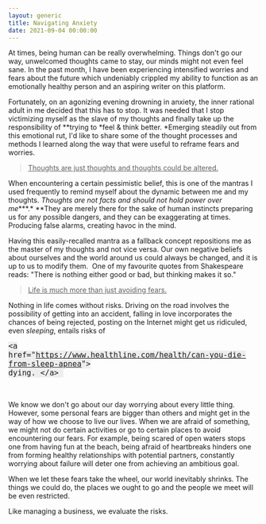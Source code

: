 ```yaml
---
layout: generic
title: Navigating Anxiety
date: 2021-09-04 00:00:00
---
```

At times, being human can be really overwhelming. Things don't go our way, unwelcomed thoughts came to stay, our minds might not even feel sane. In the past month, I have been experiencing intensified worries and fears about the future which undeniably crippled my ability to function as an emotionally healthy person and an aspiring writer on this platform.&nbsp;

Fortunately, on an agonizing evening drowning in anxiety, the inner rational adult in me decided that this has to stop. It was needed that I stop victimizing myself as the slave of my thoughts and finally take up the responsibility of&nbsp;*​​​​​​*trying to&nbsp;*feel & think better.&nbsp;*Emerging steadily out from this emotional rut, I'd like to share some of the thought processes and methods I learned along the way that were useful to reframe fears and worries.&nbsp;

> <u>Thoughts are just thoughts and thoughts could be altered.</u>

When encountering a certain pessimistic belief, this is one of the mantras I used frequently to remind myself about the dynamic between me and my thoughts.&nbsp;*Thoughts are not facts and should not hold power over me****.*&nbsp;**They are merely there for the sake of human instincts preparing us for any possible dangers, and they can be exaggerating at times. Producing false alarms, creating havoc in the mind.&nbsp;

Having this easily-recalled mantra as a fallback concept repositions me as the master of my thoughts and not vice versa. Our own negative beliefs about ourselves and the world around us could always be changed, and it is up to us to modify them.&nbsp; One of my favourite quotes from Shakespeare reads: "There is nothing either good or bad, but thinking makes it so."

> <u>Life is much more than just avoiding fears.</u>

Nothing in life comes without risks. Driving on the road involves the possibility of getting into an accident, falling in love incorporates the chances of being rejected, posting on the Internet might get us ridiculed, even&nbsp;*sleeping*, entails risks of&nbsp;

<font face="Inconsolata, monospace, sans-serif"><span style="font-size: 15.3px; white-space: pre-wrap; background-color: rgb(238, 238, 238);">&lt;a href="https://www.healthline.com/health/can-you-die-from-sleep-apnea"&gt; dying. &lt;/a&gt; </span></font>

<font face="Inconsolata, monospace, sans-serif"><span style="font-size: 15.3px; white-space: pre-wrap; background-color: rgb(238, 238, 238);">​​​​​​</span></font>

We know we don't go about our day worrying about every little thing. However, some personal fears are bigger than others and might get in the way of how we choose to live our lives. When we are afraid of something, we might not do certain activities or go to certain places to avoid encountering our fears. For example, being scared of open waters stops one from having fun at the beach, being afraid of heartbreaks hinders one from forming healthy relationships with potential partners, constantly worrying about failure will deter one from achieving an ambitious goal.

When we let these fears take the wheel, our world inevitably shrinks. The things we could do, the places we ought to go and the people we meet will be even restricted.&nbsp;

Like managing a business, we evaluate the risks.&nbsp;
